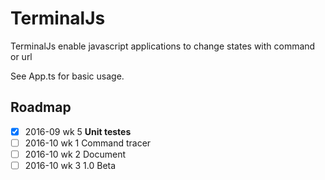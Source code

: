 # TerminalJs

TerminalJs enable javascript applications to change states with command or url

See App.ts for basic usage.

## Roadmap
- [x] 2016-09 wk 5 **Unit testes**
- [ ] 2016-10 wk 1 Command tracer
- [ ] 2016-10 wk 2 Document
- [ ] 2016-10 wk 3 1.0 Beta
